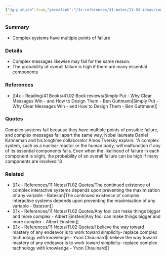 ```yaml
---
{"dg-publish":true,"permalink":"/1x-references/11-notes/11-03-ideas/complex-systems-have-multiple-points-of-failure/","title":"Complex systems have multiple points of failure","created":"2024-04-22T13:38:08.840+03:00","updated":"2024-04-22T13:41:42.944+03:00"}
---
```



### Summary
- Complex systems have multiple points of failure

### Details
- Complex messages likewise may fail for the same reason.
- The probability of overall failure is high if there are many essential components

### References
- [[4x - Reading/41 Books/41.02 Book reviews/Simply Put - Why Clear Messages Win - and How to Design Them - Ben Guttmann\|Simply Put - Why Clear Messages Win - and How to Design Them - Ben Guttmann]] 

### Quotes
Complex systems fail because they have multiple points of possible failure, and complex messages fall apart the same way. Nobel laureate Daniel Kahneman and his longtime collaborator Amos Tversky explain: “A complex system, such as a nuclear reactor or the human body, will malfunction if any of its essential components fails. Even when the likelihood of failure in each component is slight, the probability of an overall failure can be high if many components are involved.”8


### Related
- [[1x - References/11 Notes/11.02 Quotes/The continued existence of complex interactive systems depends upon preventing the maximisation of any variable - Bateson\|The continued existence of complex interactive systems depends upon preventing the maximisation of any variable - Bateson]]
- [[1x - References/11 Notes/11.02 Quotes/Any fool can make things bigger and more complex - Albert Einstein\|Any fool can make things bigger and more complex - Albert Einstein]]
- [[1x - References/11 Notes/11.02 Quotes/I believe the way toward mastery of any endeavor is to work toward simplicity- replace complex technology with knowledge - Yvon Chouinard\|I believe the way toward mastery of any endeavor is to work toward simplicity- replace complex technology with knowledge - Yvon Chouinard]]